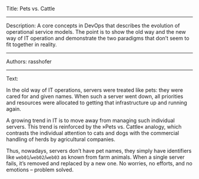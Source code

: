 Title: Pets vs. Cattle

-----

Description: A core concepts in DevOps that describes the evolution of operational service models. The point is to show the old way and the new way of IT operation and demonstrate the two paradigms that don’t seem to fit together in reality.

-----

Authors: rasshofer

-----

Text:

In the old way of IT operations, servers were treated like pets: they were cared for and given names. When such a server went down, all priorities and resources were allocated to getting that infrastructure up and running again.

A growing trend in IT is to move away from managing such individual servers. This trend is reinforced by the »Pets vs. Cattle« analogy, which contrasts the individual attention to cats and dogs with the commercial handling of herds by agricultural companies.

Thus, nowadays, servers don’t have pet names, they simply have identifiers like `web01`/`web02`/`web03` as known from farm animals. When a single server fails, it’s removed and replaced by a new one. No worries, no efforts, and no emotions – problem solved.
